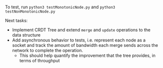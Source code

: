 To test, run `python3 testMonotonicNode.py` and `python3 testNonMonotonicNode.py`

Next tasks:
- Implement CRDT Tree and extend `merge` and `update` operations to the data structure
- Add asynchronous behavior to tests, i.e. represent each node as a socket and track the amount of bandwidth each merge sends across the network to complete the operation.
    - This should help quantify the improvement that the tree provides, in terms of throughput
